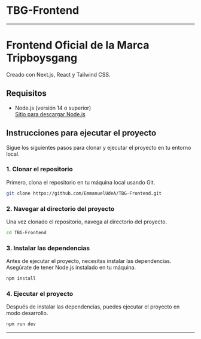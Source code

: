 # TBG-Frontend
---
# Frontend Oficial de la Marca Tripboysgang

Creado con Next.js, React y Tailwind CSS.

## Requisitos

- Node.js (versión 14 o superior)  
  [Sitio para descargar Node.js](https://nodejs.org/en/download/package-manager)

## Instrucciones para ejecutar el proyecto

Sigue los siguientes pasos para clonar y ejecutar el proyecto en tu entorno local.

### 1. Clonar el repositorio

Primero, clona el repositorio en tu máquina local usando Git.

```bash
git clone https://github.com/EmmanuelUdeA/TBG-Frontend.git
```

### 2. Navegar al directorio del proyecto

Una vez clonado el repositorio, navega al directorio del proyecto.

```bash
cd TBG-Frontend
```

### 3. Instalar las dependencias

Antes de ejecutar el proyecto, necesitas instalar las dependencias. Asegúrate de tener Node.js instalado en tu máquina.

```bash
npm install
```

### 4. Ejecutar el proyecto

Después de instalar las dependencias, puedes ejecutar el proyecto en modo desarrollo.

```bash
npm run dev
```

---
